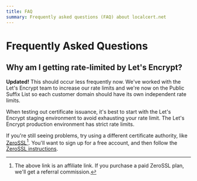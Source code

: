 ```yaml
---
title: FAQ
summary: Frequently asked questions (FAQ) about localcert.net
---
```


# Frequently Asked Questions

## Why am I getting rate-limited by Let's Encrypt?

**Updated!**
This should occur less frequently now.
We've worked with the Let's Encrypt team to increase our rate limits and we're now on the Public Suffix List so each customer domain should have its own independent rate limits.

When testing out certificate issuance, it's best to start with the Let's Encrypt staging environment to avoid exhausting your rate limit.
The Let's Encrypt production environment has strict rate limits.

If you're still seeing problems, try using a different certificate authority, like [ZeroSSL](https://zerossl.com?fpr=getlocalcert&fp_sid=glcfaq)[^1].
You'll want to sign up for a free account, and then follow the [ZeroSSL instructions](/cas/zerossl/).

[^1]: The above link is an affiliate link.  If you purchase a paid ZeroSSL plan, we'll get a referral commission.

